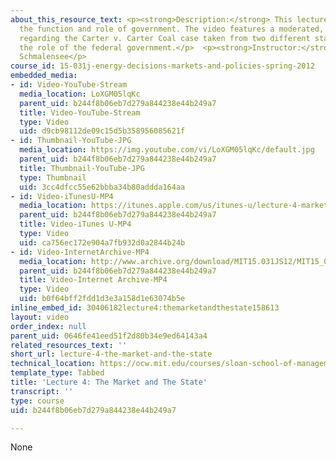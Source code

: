 ```yaml
---
about_this_resource_text: <p><strong>Description:</strong> This lecture focuses on
  the function and role of government. The video features a moderated, in-class debate
  regarding the Carter v. Carter Coal case taken from two different standpoints on
  the role of the federal government.</p>  <p><strong>Instructor:</strong> Richard
  Schmalensee</p>
course_id: 15-031j-energy-decisions-markets-and-policies-spring-2012
embedded_media:
- id: Video-YouTube-Stream
  media_location: LoXGM05lqKc
  parent_uid: b244f8b06eb7d279a844238e44b249a7
  title: Video-YouTube-Stream
  type: Video
  uid: d9cb98112de09c15d5b358956085621f
- id: Thumbnail-YouTube-JPG
  media_location: https://img.youtube.com/vi/LoXGM05lqKc/default.jpg
  parent_uid: b244f8b06eb7d279a844238e44b249a7
  title: Thumbnail-YouTube-JPG
  type: Thumbnail
  uid: 3cc4dfcc55e62bbba34b80addda164aa
- id: Video-iTunesU-MP4
  media_location: https://itunes.apple.com/us/itunes-u/lecture-4-market-state/id609039736?i=134212566
  parent_uid: b244f8b06eb7d279a844238e44b249a7
  title: Video-iTunes U-MP4
  type: Video
  uid: ca756ec172e904a7fb932d0a2844b24b
- id: Video-InternetArchive-MP4
  media_location: http://www.archive.org/download/MIT15.031JS12/MIT15_031JS12_lec04_300k.mp4
  parent_uid: b244f8b06eb7d279a844238e44b249a7
  title: Video-Internet Archive-MP4
  type: Video
  uid: b0f64bff2fdd1d3e3a158d1e63074b5e
inline_embed_id: 30406182lecture4:themarketandthestate158613
layout: video
order_index: null
parent_uid: 0646fe41eed51f2d80b34e9ed64143a4
related_resources_text: ''
short_url: lecture-4-the-market-and-the-state
technical_location: https://ocw.mit.edu/courses/sloan-school-of-management/15-031j-energy-decisions-markets-and-policies-spring-2012/video-lectures/lecture-4-the-market-and-the-state
template_type: Tabbed
title: 'Lecture 4: The Market and The State'
transcript: ''
type: course
uid: b244f8b06eb7d279a844238e44b249a7

---
```

None
